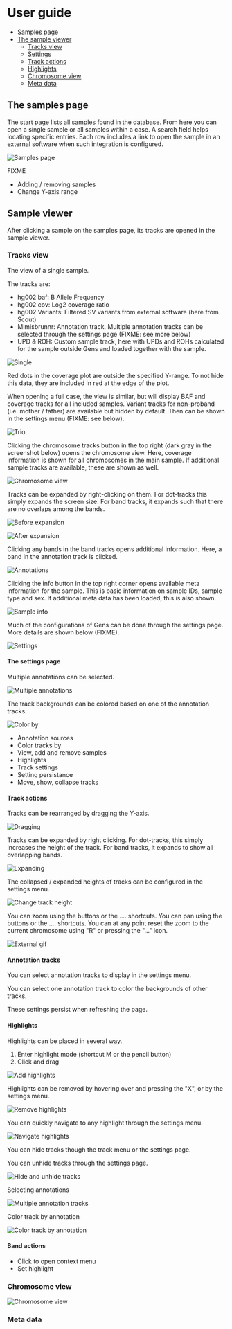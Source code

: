 # User guide

* [Samples page](#the-sample-viewer)
* [The sample viewer](#sample-viewer)
    * [Tracks view](#tracks-view)
    * [Settings](#the-settings-page)
    * [Track actions](#track-actions)
    * [Highlights](#highlights)
    * [Chromosome view](#the-chromosome-page)
    * [Meta data](#meta-data)

## The samples page

The start page lists all samples found in the database. From here you can open a single sample or all samples within a case. A search field helps locating specific entries. Each row includes a link to open the sample in an external software when such
integration is configured.

![Samples page](img/samples.PNG)

FIXME

* Adding / removing samples
* Change Y-axis range

## Sample viewer

After clicking a sample on the samples page, its tracks are opened in the sample viewer.

### Tracks view

The view of a single sample.

The tracks are:

* hg002 baf: B Allele Frequency
* hg002 cov: Log2 coverage ratio
* hg002 Variants: Filtered SV variants from external software (here from Scout)
* Mimisbrunnr: Annotation track. Multiple annotation tracks can be selected through the settings page (FIXME: see more below)
* UPD & ROH: Custom sample track, here with UPDs and ROHs calculated for the sample outside Gens and loaded together with the sample.

![Single](img/single.PNG)

Red dots in the coverage plot are outside the specified Y-range. To not hide this data, they are included in red at the edge of the plot.

When opening a full case, the view is similar, but will display BAF and coverage tracks for all included samples. Variant tracks for non-proband (i.e. mother / father) are available but hidden by default. Then can be shown in the settings menu (FIXME: see below).

![Trio](img/trio.PNG)

Clicking the chromosome tracks button in the top right (dark gray in the screenshot below) opens the chromosome view. Here, coverage information is shown for all chromosomes in the main sample. If additional sample tracks are available, these are shown as well.

![Chromosome view](img/chromosome_view.PNG)

Tracks can be expanded by right-clicking on them. For dot-tracks this simply expands the screen size. For band tracks, it expands such that there are no overlaps among the bands.

![Before expansion](img/before_expansion.PNG)

![After expansion](img/after_expansion.PNG)

Clicking any bands in the band tracks opens additional information. Here, a band in the annotation track is clicked.

![Annotations](img/annotations.PNG)

Clicking the info button in the top right corner opens available meta information for the sample. This is basic information on sample IDs, sample type and sex. If additional meta data has been loaded, this is also shown.

![Sample info](img/sample_info_after.PNG)

Much of the configurations of Gens can be done through the settings page. More details are shown below (FIXME).

![Settings](img/settings.PNG)

#### The settings page

Multiple annotations can be selected.

![Multiple annotations](img/multiple_annotations.PNG)

The track backgrounds can be colored based on one of the annotation tracks.

![Color by](img/color_by.PNG)

 * Annotation sources
 * Color tracks by
 * View, add and remove samples
 * Highlights
 * Track settings
 * Setting persistance
 * Move, show, collapse tracks

#### Track actions

Tracks can be rearranged by dragging the Y-axis. 

![Dragging](https://raw.githubusercontent.com/SMD-Bioinformatics-Lund/Documentation-resources/refs/heads/master/gens/dragging.gif)

Tracks can be expanded by right clicking. For dot-tracks, this simply increases the height of the track. For band tracks,
it expands to show all overlapping bands.

![Expanding](https://raw.githubusercontent.com/SMD-Bioinformatics-Lund/Documentation-resources/refs/heads/master/gens/expanding.gif)

The collapsed / expanded heights of tracks can be configured in the settings menu.

![Change track height](https://raw.githubusercontent.com/SMD-Bioinformatics-Lund/Documentation-resources/refs/heads/master/gens/changing_height.gif)

You can zoom using the buttons or the .... shortcuts.
You can pan using the buttons or the .... shortcuts.
You can at any point reset the zoom to the current chromosome using "R" or pressing the "..." icon.


![External gif](https://raw.githubusercontent.com/SMD-Bioinformatics-Lund/Documentation-resources/refs/heads/master/gens/navigation.gif)

#### Annotation tracks

You can select annotation tracks to display in the settings menu.


<GIF>

You can select one annotation track to color the backgrounds of other tracks.

<GIF>

These settings persist when refreshing the page.

#### Highlights

Highlights can be placed in several way.

1. Enter highlight mode (shortcut M or the pencil button)
2. Click and drag

![Add highlights](https://raw.githubusercontent.com/SMD-Bioinformatics-Lund/Documentation-resources/refs/heads/master/gens/add_highlights.gif)

Highlights can be removed by hovering over and pressing the "X", or by the settings menu.

![Remove highlights](https://raw.githubusercontent.com/SMD-Bioinformatics-Lund/Documentation-resources/refs/heads/master/gens/remove_highlights.gif)

You can quickly navigate to any highlight through the settings menu.

![Navigate highlights](https://raw.githubusercontent.com/SMD-Bioinformatics-Lund/Documentation-resources/refs/heads/master/gens/navigate_highlights.gif)

You can hide tracks though the track menu or the settings page.

You can unhide tracks through the settings page.

![Hide and unhide tracks](https://raw.githubusercontent.com/SMD-Bioinformatics-Lund/Documentation-resources/refs/heads/master/gens/hide_unhide.gif)

Selecting annotations

![Multiple annotation tracks](https://raw.githubusercontent.com/SMD-Bioinformatics-Lund/Documentation-resources/refs/heads/master/gens/multiple_annotation_tracks.gif)

Color track by annotation

![Color track by annotation](https://raw.githubusercontent.com/SMD-Bioinformatics-Lund/Documentation-resources/refs/heads/master/gens/mimisbrunnr.gif)

#### Band actions

 * Click to open context menu
 * Set highlight

### Chromosome view

![Chromosome view](./img/chromosome_view.PNG)

### Meta data

